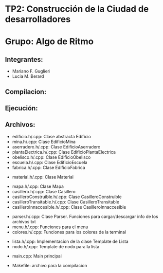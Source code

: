 # TP2: Construcción de la Ciudad de desarrolladores

<h1>Grupo: Algo de Ritmo </h1>

<h2>Integrantes:</h2>
<ul>
  <li>Mariano F. Guglieri </li>
  <li>Lucia M. Berard</li>
</ul>

<h2>Compilacion:</h2>

<h2>Ejecución:</h2>

<h2>Archivos:</h2>
<ul>
  <li>edificio.h/.cpp: Clase abstracta Edificio</li>
  <li>mina.h/.cpp: Clase EdificioMina </li>
  <li>aserradero.h/.cpp: Clase EdificioAserradero</li>
  <li>plantaElectrica.h/.cpp: Clase EdificioPlantaElectrica</li>
  <li>obelisco.h/.cpp: Clase EdificioObelisco</li>
  <li>escuela.h/.cpp: Clase EdificioEscuela</li>
  <li>fabrica.h/.cpp: Clase EdificioFabrica</li>
</ul>

<ul>
  <li>material.h/.cpp: Clase Material</li>
</ul>

<ul>
  <li>mapa.h/.cpp: Clase Mapa</li>
  <li>casillero.h/.cpp: Clase Casillero</li>
  <li>casilleroConstruible.h/.cpp: Clase CasilleroConstruible</li>
  <li>casilleroTransitable.h/.cpp: Clase CasilleroTransitable</li>
  <li>casilleroInnaccesible.h/.cpp: Clase CasilleroInnaccesible</li>
</ul>

<ul>
  <li>parser.h/.cpp: Clase Parser. Funciones para cargar/descargar info de los archivos txt</li>
  <li>menu.h/.cpp: Funciones para el menu</li>
  <li>colores.h/.cpp: Funciones para los colores de la terminal</li>
 </ul>

<ul>
  <li>lista.h/.cpp: Implementacion de la clase Template de Lista</li>
  <li>nodo.h/.cpp: Template de nodo para la lista</li>
</ul>

<ul>
  <li>main.cpp: Main principal</li>
</ul>

<ul>
  <li>Makefile: archivo para la compilacion</li>
</ul>
